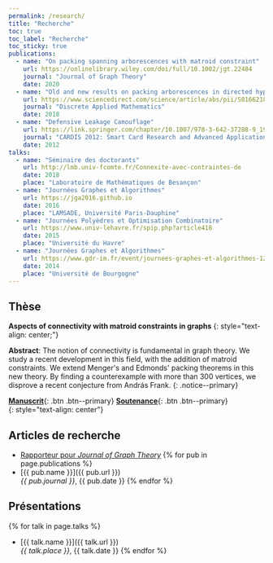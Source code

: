 ```yaml
---
permalink: /research/
title: "Recherche"
toc: true
toc_label: "Recherche"
toc_sticky: true
publications:
  - name: "On packing spanning arborescences with matroid constraint"
    url: https://onlinelibrary.wiley.com/doi/full/10.1002/jgt.22484
    journal: "Journal of Graph Theory"
    date: 2020
  - name: "Old and new results on packing arborescences in directed hypergraphs"
    url: https://www.sciencedirect.com/science/article/abs/pii/S0166218X17305085
    journal: "Discrete Applied Mathematics" 
    date: 2018
  - name: "Defensive Leakage Camouflage"
    url: https://link.springer.com/chapter/10.1007/978-3-642-37288-9_19
    journal: "CARDIS 2012: Smart Card Research and Advanced Applications" 
    date: 2012
talks:
  - name: "Séminaire des doctorants"
    url: http://lmb.univ-fcomte.fr/Connexite-avec-contraintes-de
    date: 2018
    place: "Laboratoire de Mathématiques de Besançon"
  - name: "Journées Graphes et Algorithmes"
    url: https://jga2016.github.io
    date: 2016
    place: "LAMSADE, Université Paris-Dauphine"
  - name: "Journées Polyèdres et Optimisation Combinatoire"
    url: https://www.univ-lehavre.fr/spip.php?article418
    date: 2015
    place: "Université du Havre"
  - name: "Journées Graphes et Algorithmes"
    url: https://www.gdr-im.fr/event/journees-graphes-et-algorithmes-12-14-novembre-2014-a-dijon
    date: 2014
    place: "Université de Bourgogne"
---
```


## Thèse
**Aspects of connectivity with matroid constraints in graphs**
{: style="text-align: center;"}

**Abstract**: The notion of connectivity is fundamental in graph theory. We study a recent development in this field, with the addition of matroid constraints. We extend Menger's and Edmonds' packing theorems in this new theory. By finding a counterexample with more than 300 vertices, we disprove a recent conjecture from András Frank.
{: .notice--primary}

[**Manuscrit**](https://tel.archives-ouvertes.fr/tel-01838231){: .btn .btn--primary}  [**Soutenance**](/assets/soutenance.pdf){: .btn .btn--primary}  
{: style="text-align: center"}

## Articles de recherche

- [Rapporteur pour *Journal of Graph Theory*](https://publons.com/researcher/4299989/quentin-fortier/)
{% for pub in page.publications %}
- [{{ pub.name }}]({{ pub.url }})  
*{{ pub.journal }}*, {{ pub.date }}
{% endfor %}

## Présentations

{% for talk in page.talks %}
- [{{ talk.name }}]({{ talk.url }})  
*{{ talk.place }}*, {{ talk.date }}
{% endfor %}
